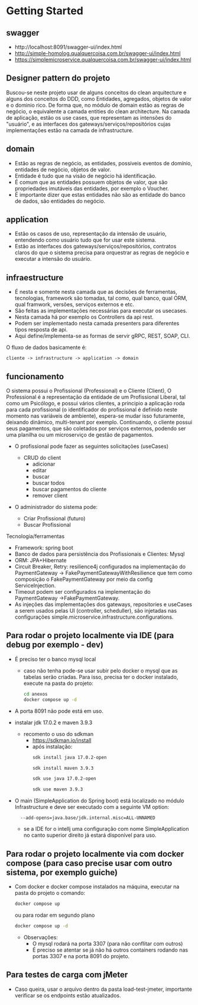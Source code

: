 # Getting Started

## swagger
- http://localhost:8091/swagger-ui/index.html
- http://simple-homolog.qualquercoisa.com.br/swagger-ui/index.html
- https://simplemicroservice.qualquercoisa.com.br/swagger-ui/index.html

## Designer pattern do projeto

Buscou-se neste projeto usar de alguns conceitos do clean arquitecture e alguns dos conceitos do DDD, como Entidades, agregados, objetos de valor e o dominio rico.
De forma que, no módulo de domain estão as regras de negócio, o equivalente a camada entities do clean architecture.
Na camada de aplicação, estão os use cases, que representam as intensões do "usuário", e as interfaces dos gateways/serviços/repositórios cujas implementações estão na camada de infrastructure.

## domain
- Estão as regras de negócio, as entidades, possíveis eventos de domínio, entidades de negócio, objetos de valor.
- Entidade é tudo que na visão de negócio há identificação. 
- É comum que as entidades possuem objetos de valor, que são propriedades imutáveis das entidades, por exemplo o Voucher.
- É importante dizer que estas entidades não são as entidade do banco de dados, são entidades do negócio.

## application
- Estão os casos de uso, representação da intensão de usuário, entendendo como usuário tudo que for usar este sistema.
- Estão as interfaces dos gateways/serviços/repositórios, contratos claros do que o sistema precisa para orquestrar as regras de negócio e executar a intensão do usuário.

## infraestructure
- É nesta e somente nesta camada que as decisões de ferramentas, tecnologias, framework são tomadas, tal como, qual banco, qual ORM, qual framwork, versões, serviços externos e etc.
- São feitas as implementações necessárias para executar os usecases.
- Nesta camada há por exemplo os Controllers da api rest. 
- Podem ser implementado nesta camada presenters para diferentes tipos resposta de api. 
- Aqui define/implementa-se as formas de servir gRPC, REST, SOAP, CLI.

O fluxo de dados basicamente é:

```cliente -> infrastructure -> application -> domain```

## funcionamento

O sistema possui o Profissional (Professional) e o Cliente (Client), O Professional é a representação da entidade de um Profissional Liberal, tal como um Psicólogo, e possui vários clientes, a principio 
a aplicação roda para cada profissional (o identificador do profissional é definido neste momento nas variáveis de ambiente), espera-se mudar isso futuramente, deixando dinâmico, multi-tenant por exemplo.
Continuando, o cliente possui seus pagamentos, que são coletados por serviços externos, podendo ser uma planilha ou um microserviço de gestão de pagamentos.

- O profissional pode fazer as seguintes solicitações (useCases)
  - CRUD do client
    - adicionar
    - editar
    - buscar
    - buscar todos
    - buscar pagamentos do cliente
    - remover client

- O administrador do sistema pode:
  - Criar Profissional (futuro)
  - Buscar Profissional

Tecnologia/ferramentas
- Framework: spring boot
- Banco de dados para persistência dos Profissionais e Clientes: Mysql
- ORM: JPA+Hibernate
- Circuit Breaker, Retry: resilience4j configurados na implementação do PaymentGateway -> FakePaymentGatewayWithResilience que tem como composição o FakePaymentGateway por meio da config ServiceInjection.
- Timeout podem ser configurados na implementação do PaymentGateway ->FakePaymentGateway.
- As injeções das implementações dos gateways, repositories e useCases a serem usados pelas UI (controller, scheduller), são injetadas nas configurações simple.microservice.infrastructure.configurations.

## Para rodar o projeto localmente via IDE (para debug por exemplo - dev)

- É preciso ter o banco mysql local 
  - caso não tenha pode-se usar subir pelo docker o mysql que as tabelas serão criadas. Para isso, precisa ter o docker instalado, execute na pasta do projeto:
    ```bash
    cd anexos
    docker compose up -d
    ```
- A porta 8091 não pode está em uso.

- instalar jdk 17.0.2 e maven 3.9.3
  - recomento o uso do sdkman
    - https://sdkman.io/install
    - após instalação:
      ```bash
      sdk install java 17.0.2-open  
      ```
      ```bash
      sdk install maven 3.9.3 
      ```
      ```bash
      sdk use java 17.0.2-open
      ```
      ```bash
      sdk use maven 3.9.3 
      ```
- O main (SimpleApplication do Spring boot) está localizado no módulo Infrastructure e deve ser executado com a seguinte VM option: 
  ```
    --add-opens=java.base/jdk.internal.misc=ALL-UNNAMED
  ```
  - se a IDE for o intellj uma configuração com nome SimpleApplication no canto superior direito já estará disponível para uso.

## Para rodar o projeto localmente via com docker compose (para caso precise usar com outro sistema, por exemplo guiche)

- Com docker e docker compose instalados na máquina, executar na pasta do projeto o comando:
  ```bash
  docker compose up
  ```
  ou para rodar em segundo plano
  ```bash
  docker compose up -d 
    ```
  - Observações:
    - O mysql rodará na porta 3307 (para não conflitar com outros)
    - É preciso se atentar se já não há outros containers rodando nas portas 3307 e na porta 8091 do projeto.

## Para testes de carga com jMeter
- Caso queira, usar o arquivo dentro da pasta load-test-jmeter, importante verificar se os endpoints estão atualizados.